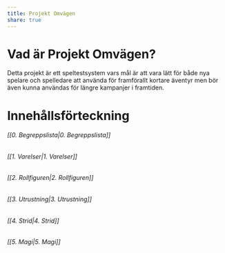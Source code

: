 ```yaml
---
title: Projekt Omvägen
share: true
---
```

<!---
Detta är det som är "Hem-Sidan" på hemsidan, och ska fungera som en hub
---->

# Vad är Projekt Omvägen? 
Detta projekt är ett speltestsystem vars mål är att vara lätt för både nya spelare och spelledare att använda för framförallt kortare äventyr men bör även kunna användas för längre kampanjer i framtiden.

# Innehållsförteckning
###### [[0. Begreppslista|0. Begreppslista]]
###### [[1. Varelser|1. Varelser]] 
###### [[2. Rollfiguren|2. Rollfiguren]] 
###### [[3. Utrustning|3. Utrustning]] 
###### [[4. Strid|4. Strid]] 
###### [[5. Magi|5. Magi]] 
